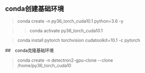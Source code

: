 ## conda创建基础环境
> conda create -n py36_torch_cuda10.1 python=3.6 -y

>> conda activate py36_torch_cuda10.1

> conda install pytorch torchvision cudatoolkit=10.1 -c pytorch

##　conda克隆基础环境
> conda create -n detectron2-gpu-clone --clone /home/py36_torch_cuda10